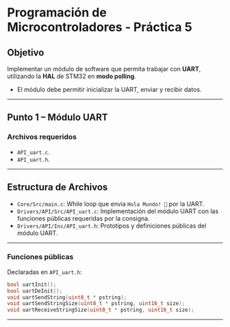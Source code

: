 
# Programación de Microcontroladores - Práctica 5

## Objetivo
Implementar un módulo de software que permita trabajar con **UART**, utilizando la **HAL** de STM32 en **modo polling**.  
- El módulo debe permitir inicializar la UART, enviar y recibir datos.

---

## Punto 1 – Módulo UART

### Archivos requeridos
- `API_uart.c`.
- `API_uart.h`.

---
## Estructura de Archivos
- `Core/Src/main.c`: While loop que envia `Hola Mundo! 👋` por la UART.
- `Drivers/API/Src/API_uart.c`: Implementación del módulo UART con las funciones públicas requeridas por la consigna.
- `Drivers/API/Inc/API_uart.h`: Prototipos y definiciones públicas del módulo UART.

---

### Funciones públicas
Declaradas en `API_uart.h`:

```c
bool uartInit();
bool uartDeInit();
void uartSendString(uint8_t * pstring);
void uartSendStringSize(uint8_t * pstring, uint16_t size);
void uartReceiveStringSize(uint8_t * pstring, uint16_t size);
```

---
